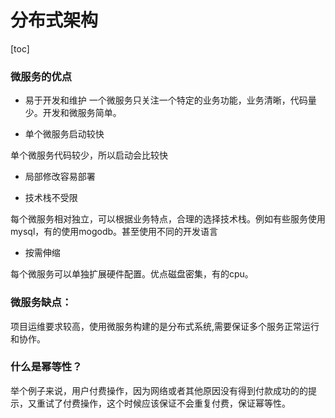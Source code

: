 # 分布式架构

[toc]

### 微服务的优点

- 易于开发和维护
一个微服务只关注一个特定的业务功能，业务清晰，代码量少。开发和微服务简单。

- 单个微服务启动较快

单个微服务代码较少，所以启动会比较快

- 局部修改容易部署

- 技术栈不受限

每个微服务相对独立，可以根据业务特点，合理的选择技术栈。例如有些服务使用mysql，有的使用mogodb。甚至使用不同的开发语言

- 按需伸缩

每个微服务可以单独扩展硬件配置。优点磁盘密集，有的cpu。

### 微服务缺点：

 项目运维要求较高，使用微服务构建的是分布式系统,需要保证多个服务正常运行和协作。

### 什么是幂等性？

举个例子来说，用户付费操作，因为网络或者其他原因没有得到付款成功的的提示，又重试了付费操作，这个时候应该保证不会重复付费，保证幂等性。